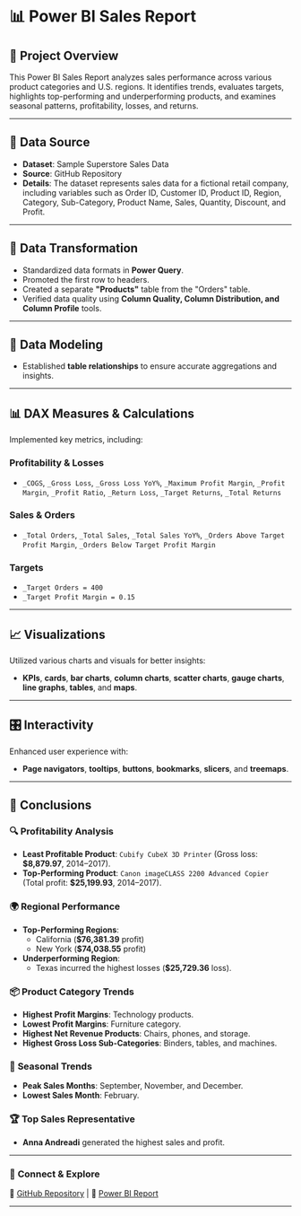 # 📊 Power BI Sales Report

## 📌 Project Overview
This Power BI Sales Report analyzes sales performance across various product categories and U.S. regions. It identifies trends, evaluates targets, highlights top-performing and underperforming products, and examines seasonal patterns, profitability, losses, and returns.

---

## 📂 Data Source
- **Dataset**: Sample Superstore Sales Data
- **Source**: GitHub Repository
- **Details**: The dataset represents sales data for a fictional retail company, including variables such as Order ID, Customer ID, Product ID, Region, Category, Sub-Category, Product Name, Sales, Quantity, Discount, and Profit.

---

## 🔄 Data Transformation
- Standardized data formats in **Power Query**.
- Promoted the first row to headers.
- Created a separate **"Products"** table from the "Orders" table.
- Verified data quality using **Column Quality, Column Distribution, and Column Profile** tools.

---

## 🔗 Data Modeling
- Established **table relationships** to ensure accurate aggregations and insights.

---

## 📊 DAX Measures & Calculations
Implemented key metrics, including:

### **Profitability & Losses**
- `_COGS`, `_Gross Loss`, `_Gross Loss YoY%`, `_Maximum Profit Margin`, `_Profit Margin`, `_Profit Ratio`, `_Return Loss`, `_Target Returns`, `_Total Returns`

### **Sales & Orders**
- `_Total Orders`, `_Total Sales`, `_Total Sales YoY%`, `_Orders Above Target Profit Margin`, `_Orders Below Target Profit Margin`

### **Targets**
- `_Target Orders = 400`
- `_Target Profit Margin = 0.15`

---

## 📈 Visualizations
Utilized various charts and visuals for better insights:
- **KPIs**, **cards**, **bar charts**, **column charts**, **scatter charts**, **gauge charts**, **line graphs**, **tables**, and **maps**.

---

## 🎛️ Interactivity
Enhanced user experience with:
- **Page navigators**, **tooltips**, **buttons**, **bookmarks**, **slicers**, and **treemaps**.

---

## 📌 Conclusions
### 🔍 **Profitability Analysis**
- **Least Profitable Product**: `Cubify CubeX 3D Printer` (Gross loss: **$8,879.97**, 2014–2017).
- **Top-Performing Product**: `Canon imageCLASS 2200 Advanced Copier` (Total profit: **$25,199.93**, 2014–2017).

### 🌍 **Regional Performance**
- **Top-Performing Regions**: 
  - California (**$76,381.39** profit)
  - New York (**$74,038.55** profit)
- **Underperforming Region**:
  - Texas incurred the highest losses (**$25,729.36** loss).

### 📦 **Product Category Trends**
- **Highest Profit Margins**: Technology products.
- **Lowest Profit Margins**: Furniture category.
- **Highest Net Revenue Products**: Chairs, phones, and storage.
- **Highest Gross Loss Sub-Categories**: Binders, tables, and machines.

### 📅 **Seasonal Trends**
- **Peak Sales Months**: September, November, and December.
- **Lowest Sales Month**: February.

### 🏆 **Top Sales Representative**
- **Anna Andreadi** generated the highest sales and profit.

---

### 🚀 **Connect & Explore**
📌 [GitHub Repository](#) | 📌 [Power BI Report](#)  

---
